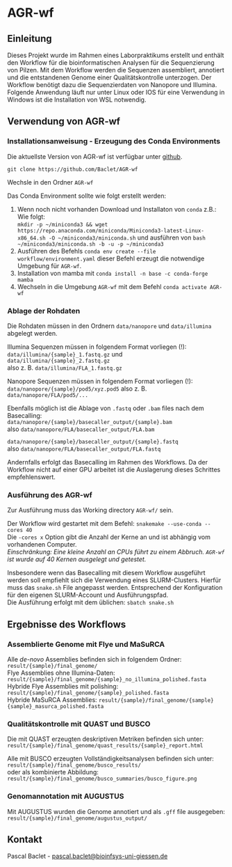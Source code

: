 # AGR-wf
## Einleitung

Dieses Projekt wurde im Rahmen eines Laborpraktikums erstellt und enthält den Workflow für die bioinformatischen Analysen für die Sequenzierung von Pilzen.
Mit dem Workflow werden die Sequenzen assembliert, annotiert und die entstandenen Genome einer Qualitätskontrolle unterzogen.
Der Workflow benötigt dazu die Sequenzierdaten von Nanopore und Illumina. Folgende Anwendung läuft nur unter Linux oder IOS für eine Verwendung in Windows ist die Installation von WSL notwendig.

## Verwendung von AGR-wf
### Installationsanweisung - Erzeugung des Conda Environments

Die aktuellste Version von AGR-wf ist verfügbar unter [github](https://github.com/Baclet/AGR-wf).

`git clone https://github.com/Baclet/AGR-wf`

Wechsle in den Ordner `AGR-wf`


Das Conda Environment sollte wie folgt erstellt werden:

1. Wenn noch nicht vorhanden Download und Installaton von `conda` z.B.: Wie folgt:   
`mkdir -p ~/miniconda3 && wget https://repo.anaconda.com/miniconda/Miniconda3-latest-Linux-x86_64.sh -O ~/miniconda3/miniconda.sh` und ausführen von `bash ~/miniconda3/miniconda.sh -b -u -p ~/miniconda3`
2. Ausführen des Befehls `conda env create --file workflow/environment.yaml` dieser Befehl erzeugt die notwendige Umgebung für `AGR-wf`.
3. Installation von mamba mit `conda install -n base -c conda-forge mamba`
4. Wechseln in die Umgebung `AGR-wf` mit dem Befehl `conda activate AGR-wf`

### Ablage der Rohdaten

Die Rohdaten müssen in den Ordnern `data/nanopore` und `data/illumina` abgelegt werden. 

Illumina Sequenzen müssen in folgendem Format vorliegen (!):   
`data/illumina/{sample}_1.fastq.gz` und `data/illumina/{sample}_2.fastq.gz`   
also z. B. `data/illumina/FLA_1.fastq.gz`   


Nanopore Sequenzen müssen in folgendem Format vorliegen (!):  
`data/nanopore/{sample}/pod5/xyz.pod5` 
also z. B. `data/nanopore/FLA/pod5/...`  

Ebenfalls möglich ist die Ablage von `.fastq` oder `.bam` files nach dem Basecalling:  
`data/nanopore/{sample}/basecaller_output/{sample}.bam`   
also `data/nanopore/FLA/basecaller_output/FLA.bam`  

`data/nanopore/{sample}/basecaller_output/{sample}.fastq`   
also `data/nanopore/FLA/basecaller_output/FLA.fastq`  

Andernfalls erfolgt das Basecalling im Rahmen des Workflows. Da der Workflow nicht auf einer GPU arbeitet ist die Auslagerung dieses Schrittes empfehlenswert. 


### Ausführung des AGR-wf

Zur Ausführung muss das Working directory `AGR-wf/` sein.

Der Workflow wird gestartet mit dem Befehl: `snakemake --use-conda --cores 40`  
Die `-cores x` Option gibt die Anzahl der Kerne an und ist abhängig vom vorhandenen Computer.  
*Einschränkung: Eine kleine Anzahl an CPUs führt zu einem Abbruch. `AGR-wf` ist wurde auf 40 Kernen ausgelegt und getestet.*

Insbesondere wenn das Basecalling mit diesem Workflow ausgeführt werden soll empfiehlt sich die Verwendung eines SLURM-Clusters.
Hierfür muss das `snake.sh` File angepasst werden. Entsprechend der Konfiguration für den eigenen SLURM-Account und Ausführungspfad.  
Die Ausführung erfolgt mit dem üblichen: `sbatch snake.sh` 

## Ergebnisse des Workflows
### Assemblierte Genome mit Flye und MaSuRCA

Alle *de-novo* Assemblies befinden sich in folgendem Ordner:
`result/{sample}/final_genome/`  
Flye Assemblies ohne Illumina-Daten: `result/{sample}/final_genome/{sample}_no_illumina_polished.fasta`  
Hybride Flye Assemblies mit polishing: `result/{sample}/final_genome/{sample}_polished.fasta`  
Hybride MaSuRCA Assemblies: `result/{sample}/final_genome/{sample}{sample}_masurca_polished.fasta`

### Qualitätskontrolle mit QUAST und BUSCO

Die mit QUAST erzeugten deskriptiven Metriken befinden sich unter:  
`result/{sample}/final_genome/quast_results/{sample}_report.html`
 
Alle mit BUSCO erzeugten Vollständigkeitsanalysen befinden sich unter:  
`result/{sample}/final_genome/busco_results/`  
oder als kombinierte Abbildung:  
`result/{sample}/final_genome/busco_summaries/busco_figure.png`  

### Genomannotation mit AUGUSTUS

Mit AUGUSTUS wurden die Genome annotiert und als `.gff` file ausgegeben:  
`result/{sample}/final_genome/augustus_output/`

## Kontakt

Pascal Baclet - pascal.baclet@bioinfsys-uni-giessen.de

